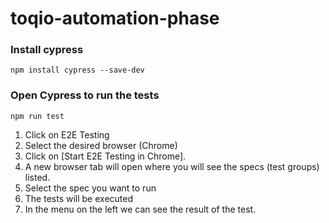 # toqio-automation-phase
### Install cypress
`npm install cypress --save-dev`

### Open Cypress to run the tests
`npm run test`

1. Click on E2E Testing
2. Select the desired browser (Chrome)
3. Click on [Start E2E Testing in Chrome].
4. A new browser tab will open where you will see the specs (test groups) listed.
5. Select the spec you want to run
6. The tests will be executed
7. In the menu on the left we can see the result of the test.